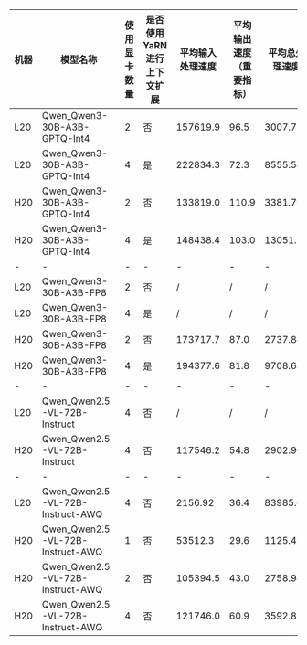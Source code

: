 |机器|模型名称|使用显卡数量|是否使用YaRN进行上下文扩展|平均输入处理速度|平均输出速度（重要指标）|平均总处理速度|备注
|-|-|-|-|-|-|-|-|
|L20|Qwen_Qwen3-30B-A3B-GPTQ-Int4|2|否|157619.9|96.5|3007.75|
|L20|Qwen_Qwen3-30B-A3B-GPTQ-Int4|4|是|222834.3|72.3|8555.54|
|H20|Qwen_Qwen3-30B-A3B-GPTQ-Int4|2|否|133819.0|110.9|3381.79|
|H20|Qwen_Qwen3-30B-A3B-GPTQ-Int4|4|是|148438.4|103.0|13051.33|
|-|-|-|-|-|-|-|
|L20|Qwen_Qwen3-30B-A3B-FP8|2|否|/|/|/|
|L20|Qwen_Qwen3-30B-A3B-FP8|4|是|/|/|/|
|H20|Qwen_Qwen3-30B-A3B-FP8|2|否|173717.7|87.0|2737.84|
|H20|Qwen_Qwen3-30B-A3B-FP8|4|是|194377.6|81.8|9708.68|
|-|-|-|-|-|-|-|
|L20|Qwen_Qwen2.5-VL-72B-Instruct|4|否|/|/|/|
|H20|Qwen_Qwen2.5-VL-72B-Instruct|4|否|117546.2|54.8|2902.90|
|-|-|-|-|-|-|-|
|L20|Qwen_Qwen2.5-VL-72B-Instruct-AWQ|4|否|2156.92|36.4|83985.0|
|H20|Qwen_Qwen2.5-VL-72B-Instruct-AWQ|1|否|53512.3|29.6|1125.47|单卡显存不足，PYTORCH_CUDA_ALLOC_CONF=expandable_segments:True
|H20|Qwen_Qwen2.5-VL-72B-Instruct-AWQ|2|否|105394.5|43.0|2758.94|
|H20|Qwen_Qwen2.5-VL-72B-Instruct-AWQ|4|否|121746.0|60.9|3592.85|
